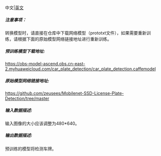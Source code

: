 中文|[英文](README.md)
##### 注意事项：
转换模型时，请直接在仓库中下载网络模型（prototxt文件），如果需要重新训练，请根据下面的原始模型网络链接地址进行重新训练。

##### 预训练模型下载地址:
https://obs-model-ascend.obs.cn-east-2.myhuaweicloud.com/car_plate_detection/car_plate_detection.caffemodel

##### 原始模型网络链接地址:
https://github.com/zeusees/Mobilenet-SSD-License-Plate-Detection/tree/master

##### 输入数据描述:

输入图像的大小应该调整为480*640。

##### 输出数据描述:

预训练的模型将检测车牌。